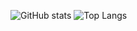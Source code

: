 ![GitHub stats](https://github-readme-stats.vercel.app/api?username=richard3251&show_icons=true&theme=tokyonight)
![Top Langs](https://github-readme-stats.vercel.app/api/top-langs/?username=richard3251&layout=compact&theme=tokyonight)
